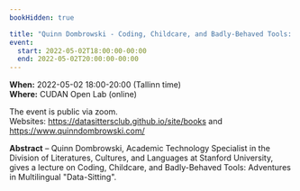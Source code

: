 ```yaml
---
bookHidden: true

title: "Quinn Dombrowski - Coding, Childcare, and Badly-Behaved Tools: Adventures in Multilingual 'Data-Sitting'"
event:
  start: 2022-05-02T18:00:00-00:00
  end: 2022-05-02T20:00:00-00:00
---
```


**When:**  2022-05-02 18:00-20:00 (Tallinn time)  
**Where:** CUDAN Open Lab (online)

The event is public via zoom.  
Websites: https://datasittersclub.github.io/site/books and https://www.quinndombrowski.com/


<!--more-->
**Abstract** – Quinn Dombrowski, Academic Technology Specialist in the Division of Literatures, Cultures, and Languages at Stanford University, gives a lecture on Coding, Childcare, and Badly-Behaved Tools: Adventures in Multilingual "Data-Sitting".
